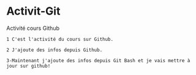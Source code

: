 # Activit-Git
Activité cours Github

	1 C'est l'activité du cours sur Github.
	
	2 J'ajoute des infos depuis Github.

	3-Maintenant j'ajoute des infos depuis Git Bash et je vais mettre à jour sur github!

